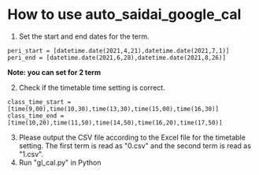 # How to use auto_saidai_google_cal

1. Set the start and end dates for the term.
```
peri_start = [datetime.date(2021,4,21),datetime.date(2021,7,1)]
peri_end = [datetime.date(2021,6,28),datetime.date(2021,8,26)]

```

**Note: you can set for 2 term**

2. Check if the timetable time setting is correct.
```
class_time_start = [time(9,00),time(10,30),time(13,30),time(15,00),time(16,30)]
class_time_end = [time(10,20),time(11,50),time(14,50),time(16,20),time(17,50)]
```

3. Please output the CSV file according to the Excel file for the timetable setting. The first term is read as "0.csv" and the second term is read as "1.csv".
4. Run "gl_cal.py" in Python
